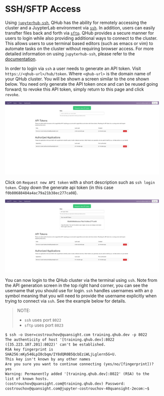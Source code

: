 # SSH/SFTP Access

Using [`jupyterhub-ssh`](https://github.com/yuvipanda/jupyterhub-ssh),
QHub has the ability for remotely accessing the cluster and a
JuypterLab environment via
[`ssh`](https://en.wikipedia.org/wiki/Secure_Shell). In addition, users
can easily transfter files back and forth via
[`sftp`](https://en.wikipedia.org/wiki/SSH_File_Transfer_Protocol). QHub
provides a secure manner for users to login while also providing additional
ways to connect to the cluster. This allows users to use terminal based
editors (such as emacs or vim) to automate tasks on the
cluster without requiring browser access. For more detailed information on
using `jupyterhub-ssh`, please refer to the
[documentation](https://jupyterhub-ssh.readthedocs.io/en/latest/index.html).

In order to login via `ssh` a user needs to generate an API token. Visit
`https://<qhub-url>/hub/token`. Where `<qhub-url>` is the domain name of
your QHub cluster. You will be shown a screen similar to the one
shown below. You need only generate the API token once and can be reused going forward; to revoke this API token, simply return to this page and click `revoke`.

![qhub api token](../images/qhub_api_token.png)

Click on `Request new API token` with a short description such as `ssh login token`. Copy down the generate api token (in
this case `f0b80688484a4ac79a21b38ec277ca08`).

![qhub api token generated](../images/qhub_api_token_generated.png)

You can now login to the QHub cluster via the terminal using `ssh`. Note
from the API generation screen in the top right hand corner, you can
see the username that you should use for login. `ssh` handles usernames
with an `@` symbol meaning that you will need to provide the username
explicitly when trying to connect via `ssh`. See the example below for details.
> NOTE:
> - `ssh` uses port `8022`
> - `sftp` uses port `8023`

```
$ ssh -o User=costrouchov@quansight.com training.qhub.dev -p 8022
The authenticity of host '[training.qhub.dev]:8022 ([35.223.107.201]:8022)' can't be established.
RSA key fingerprint is SHA256:mKy546LpI0cbqm/IY8dQR0B5QcbEziWLjLglern5G+U.
This key isn't known by any other names
Are you sure you want to continue connecting (yes/no/[fingerprint])? yes
Warning: Permanently added '[training.qhub.dev]:8022' (RSA) to the list of known hosts.
(costrouchov@quansight.com@training.qhub.dev) Password:
costrouchov@quansight.com@jupyter-costrouchov-40quansight-2ecom:~$
```
